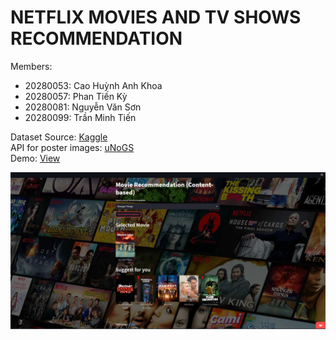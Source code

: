 # NETFLIX MOVIES AND TV SHOWS RECOMMENDATION


Members:

+ 20280053: Cao Huỳnh Anh Khoa
+ 20280057: Phan Tiến Kỳ
+ 20280081: Nguyễn Văn Sơn
+ 20280099: Trần Minh Tiến

Dataset Source: [Kaggle](https://www.kaggle.com/datasets/victorsoeiro/netflix-tv-shows-and-movies) <br />
API for poster images:  [uNoGS](https://unogs.com/) <br />
Demo: [View](https://tientran0826-netflix-movie-and-tv-show-recommendatio-app-nowndi.streamlit.app/) <br />

![Demo](https://raw.githubusercontent.com/tientran0826/Netflix-movie-and-TV-show-recommendation/main/imgs/demo.png)
